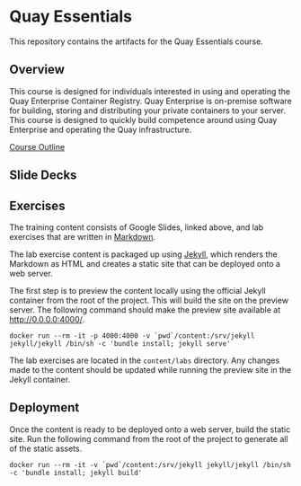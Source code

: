 # Quay Essentials

This repository contains the artifacts for the Quay Essentials course.

## Overview

This course is designed for individuals interested in using and operating the Quay Enterprise Container Registry. Quay Enterprise is on-premise software for building, storing and distributing your private containers to your server. This course is designed to quickly build competence around using Quay Enterprise and operating the Quay infrastructure. 

[Course Outline](https://docs.google.com/document/d/1MXKcwluYN5MhKXrJYJaj4TH6csRAVR1yqa3JJOgk00A/edit?usp=sharing)

## Slide Decks



## Exercises

The training content consists of Google Slides, linked above, and lab exercises
that are written in [Markdown](https://daringfireball.net/projects/markdown/).

The lab exercise content is packaged up using [Jekyll](https://jekyllrb.com/), which
renders the Markdown as HTML and creates a static site that can be deployed onto
a web server.

The first step is to preview the content locally using the official Jekyll
container from the root of the project. This will build the site on the preview
server. The following command should make the preview site available at
http://0.0.0.0:4000/.

```
docker run --rm -it -p 4000:4000 -v `pwd`/content:/srv/jekyll jekyll/jekyll /bin/sh -c 'bundle install; jekyll serve'
```

The lab exercises are located in the `content/labs` directory. Any changes made
to the content should be updated while running the preview site in the Jekyll
container.

## Deployment

Once the content is ready to be deployed onto a web server, build the static
site. Run the following command from the root of the project to generate all of
the static assets.

```
docker run --rm -it -v `pwd`/content:/srv/jekyll jekyll/jekyll /bin/sh -c 'bundle install; jekyll build'
```
